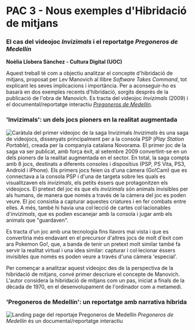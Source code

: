 # PAC 3 - Nous exemples d'Hibridació de mitjans
### El cas del videojoc *Invizimals* i el reportatge *Pregoneros de Medellín*
**Noèlia Llobera Sànchez - Cultura Digital (UOC)**

Aquest treball té com a objectiu analitzar el concepte d'hibridació de mitjans, proposat per Lev Manovich al llibre *Software Takes Command*, tot explicant les seves implicacions i importància. Per a aconseguir-ho es basarà en dos exemples recents d'hibridació, sorgits després de la publicació de l'obra de Manovich. Es tracta del videojoc *Invizimals* (2009) i el documental/reportatge interactiu *[Pregoneros de Medellín](https://pregonerosdemedellin.com/#es)*.

### 'Invizimals': un dels jocs pioners en la realitat augmentada
![Caràtula del primer videojoc de la saga Invizimals](https://upload.wikimedia.org/wikipedia/en/d/dc/Invizimals.jpg)
*Invizimals* és una saga de videojocs, dissenyats principalment per a la consola PSP (*Play Station Portable*), creada per la companyia catalana Novorama. El primer joc de la saga va ser publicat, amb força èxit, al setembre 2009 convertint-se en un dels pioners de la realitat augmentada en el sector. En total, la saga compta amb 8 jocs, destinats a diferents consoles i dispositius (PSP, PS Vita, PS3, Android i iPhone).
Els primers jocs feien ús d'una càmera (Go!Cam) que es connectava a la consola PSP i d'una de targeta sobre les quals es visualitzaven els *invizimals*, els petits éssers que protagonitzen els videojocs. El pretext del joc és que els *invizimals* són animals invisibles per als humans, de manera que només a través de la càmera del joc es poden veure. El joc consistia a capturar aquestes criatures i en fer combats entre elles. A més, també hi havia una col·lecció de cartes col·lacionables d'*invizimals*, que es podien escanejar amb la consola i jugar amb els animals que "guardaven".

Es tracta d'un joc amb una tecnologia fins llavors mai vista i que es convertiria més endavant en el precursor d'altres jocs de molt d'èxit com ara Pokemon Go!, que, a banda de tenir un pretext molt similar també fa servir la realitat virtual i una idea similar: capturar i col·lecionar éssers invisibles que només es poden veure a través d'una càmera 'especial'. 

Per començar a analitzar aquest videojoc des de la perspectiva de la hibridació de mitjans, convé primer descriure el concepte de Manovich. L'autor considera la hibridació de mitjans com un pas, iniciat a finals de la dècada de 1970, en el desenvolupament de l'ordinador com a metamedi.




### 'Pregoneros de Medellín': un reportatge amb narrativa híbrida
![Landing page del reportaje Pregoneros de Medellín](https://pregonerosdemedellin.com/images/seo/es.jpg)
*Pregoneros de Medellín* és un documental/reportatge interactiu 
